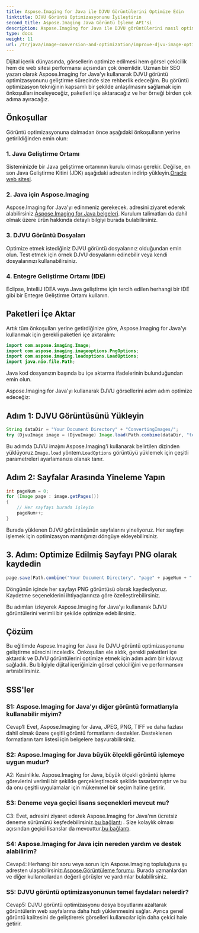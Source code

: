 ```yaml
---
title: Aspose.Imaging for Java ile DJVU Görüntülerini Optimize Edin
linktitle: DJVU Görüntü Optimizasyonunu İyileştirin
second_title: Aspose.Imaging Java Görüntü İşleme API'si
description: Aspose.Imaging for Java ile DJVU görüntülerini nasıl optimize edeceğinizi öğrenin. Görsel çekiciliği ve performansı zahmetsizce geliştirin.
type: docs
weight: 11
url: /tr/java/image-conversion-and-optimization/improve-djvu-image-optimization/
---
```

Dijital içerik dünyasında, görsellerin optimize edilmesi hem görsel çekicilik hem de web sitesi performansı açısından çok önemlidir. Uzman bir SEO yazarı olarak Aspose.Imaging for Java'yı kullanarak DJVU görüntü optimizasyonunu geliştirme sürecinde size rehberlik edeceğim. Bu görüntü optimizasyon tekniğinin kapsamlı bir şekilde anlaşılmasını sağlamak için önkoşulları inceleyeceğiz, paketleri içe aktaracağız ve her örneği birden çok adıma ayıracağız.

## Önkoşullar

Görüntü optimizasyonuna dalmadan önce aşağıdaki önkoşulların yerine getirildiğinden emin olun:

### 1. Java Geliştirme Ortamı

 Sisteminizde bir Java geliştirme ortamının kurulu olması gerekir. Değilse, en son Java Geliştirme Kitini (JDK) aşağıdaki adresten indirip yükleyin.[Oracle web sitesi](https://www.oracle.com/java/technologies/javase-downloads).

### 2. Java için Aspose.Imaging

 Aspose.Imaging for Java'yı edinmeniz gerekecek. adresini ziyaret ederek alabilirsiniz.[Aspose.Imaging for Java belgeleri](https://reference.aspose.com/imaging/java/). Kurulum talimatları da dahil olmak üzere ürün hakkında detaylı bilgiyi burada bulabilirsiniz.

### 3. DJVU Görüntü Dosyaları

Optimize etmek istediğiniz DJVU görüntü dosyalarınız olduğundan emin olun. Test etmek için örnek DJVU dosyalarını edinebilir veya kendi dosyalarınızı kullanabilirsiniz.

### 4. Entegre Geliştirme Ortamı (IDE)

Eclipse, IntelliJ IDEA veya Java geliştirme için tercih edilen herhangi bir IDE gibi bir Entegre Geliştirme Ortamı kullanın.

## Paketleri İçe Aktar

Artık tüm önkoşulları yerine getirdiğinize göre, Aspose.Imaging for Java'yı kullanmak için gerekli paketleri içe aktaralım:

```java
import com.aspose.imaging.Image;
import com.aspose.imaging.imageoptions.PngOptions;
import com.aspose.imaging.loadoptions.LoadOptions;
import java.nio.file.Path;
```

Java kod dosyanızın başında bu içe aktarma ifadelerinin bulunduğundan emin olun.

Aspose.Imaging for Java'yı kullanarak DJVU görsellerini adım adım optimize edeceğiz:

## Adım 1: DJVU Görüntüsünü Yükleyin

```java
String dataDir = "Your Document Directory" + "ConvertingImages/";
try (DjvuImage image = (DjvuImage) Image.load(Path.combine(dataDir, "test.djvu"), new LoadOptions() {{ setBufferSizeHint(50); }}))
```

 Bu adımda DJVU imajını Aspose.Imaging'i kullanarak belirtilen dizinden yüklüyoruz.`Image.load` yöntem.`LoadOptions` görüntüyü yüklemek için çeşitli parametreleri ayarlamanıza olanak tanır.

## Adım 2: Sayfalar Arasında Yineleme Yapın

```java
int pageNum = 0;
for (Image page : image.getPages())
{
    // Her sayfayı burada işleyin
    pageNum++;
}
```

Burada yüklenen DJVU görüntüsünün sayfalarını yineliyoruz. Her sayfayı işlemek için optimizasyon mantığınızı döngüye ekleyebilirsiniz.

## 3. Adım: Optimize Edilmiş Sayfayı PNG olarak kaydedin

```java
page.save(Path.combine("Your Document Directory", "page" + pageNum + ".png"), new PngOptions());
```

Döngünün içinde her sayfayı PNG görüntüsü olarak kaydediyoruz. Kaydetme seçeneklerini ihtiyaçlarınıza göre özelleştirebilirsiniz.

Bu adımları izleyerek Aspose.Imaging for Java'yı kullanarak DJVU görüntülerini verimli bir şekilde optimize edebilirsiniz.

## Çözüm

Bu eğitimde Aspose.Imaging for Java ile DJVU görüntü optimizasyonunu geliştirme sürecini inceledik. Önkoşulları ele aldık, gerekli paketleri içe aktardık ve DJVU görüntülerini optimize etmek için adım adım bir kılavuz sağladık. Bu bilgiyle dijital içeriğinizin görsel çekiciliğini ve performansını artırabilirsiniz.

## SSS'ler

### S1: Aspose.Imaging for Java'yı diğer görüntü formatlarıyla kullanabilir miyim?

Cevap1: Evet, Aspose.Imaging for Java, JPEG, PNG, TIFF ve daha fazlası dahil olmak üzere çeşitli görüntü formatlarını destekler. Desteklenen formatların tam listesi için belgelere başvurabilirsiniz.

### S2: Aspose.Imaging for Java büyük ölçekli görüntü işlemeye uygun mudur?

A2: Kesinlikle. Aspose.Imaging for Java, büyük ölçekli görüntü işleme görevlerini verimli bir şekilde gerçekleştirecek şekilde tasarlanmıştır ve bu da onu çeşitli uygulamalar için mükemmel bir seçim haline getirir.

### S3: Deneme veya geçici lisans seçenekleri mevcut mu?

 C3: Evet, adresini ziyaret ederek Aspose.Imaging for Java'nın ücretsiz deneme sürümünü keşfedebilirsiniz.[bu bağlantı](https://releases.aspose.com/) . Size kolaylık olması açısından geçici lisanslar da mevcuttur.[bu bağlantı](https://purchase.aspose.com/temporary-license/).

### S4: Aspose.Imaging for Java için nereden yardım ve destek alabilirim?

 Cevap4: Herhangi bir soru veya sorun için Aspose.Imaging topluluğuna şu adresten ulaşabilirsiniz:[Aspose.Görüntüleme forumu](https://forum.aspose.com/). Burada uzmanlardan ve diğer kullanıcılardan değerli görüşler ve yardımlar bulabilirsiniz.

### S5: DJVU görüntü optimizasyonunun temel faydaları nelerdir?

Cevap5: DJVU görüntü optimizasyonu dosya boyutlarını azaltarak görüntülerin web sayfalarına daha hızlı yüklenmesini sağlar. Ayrıca genel görüntü kalitesini de geliştirerek görselleri kullanıcılar için daha çekici hale getirir.